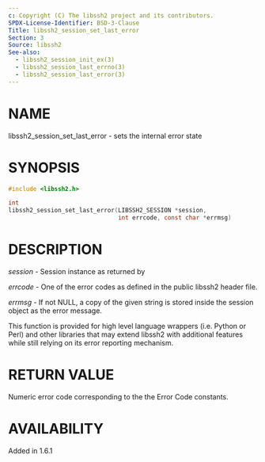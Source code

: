 ```yaml
---
c: Copyright (C) The libssh2 project and its contributors.
SPDX-License-Identifier: BSD-3-Clause
Title: libssh2_session_set_last_error
Section: 3
Source: libssh2
See-also:
  - libssh2_session_init_ex(3)
  - libssh2_session_last_errno(3)
  - libssh2_session_last_error(3)
---
```


# NAME

libssh2_session_set_last_error - sets the internal error state

# SYNOPSIS

~~~c
#include <libssh2.h>

int
libssh2_session_set_last_error(LIBSSH2_SESSION *session,
                               int errcode, const char *errmsg)
~~~

# DESCRIPTION

*session* - Session instance as returned by

*errcode* - One of the error codes as defined in the public
libssh2 header file.

*errmsg* - If not NULL, a copy of the given string is stored
inside the session object as the error message.

This function is provided for high level language wrappers
(i.e. Python or Perl) and other libraries that may extend libssh2 with
additional features while still relying on its error reporting
mechanism.

# RETURN VALUE

Numeric error code corresponding to the the Error Code constants.

# AVAILABILITY

Added in 1.6.1

